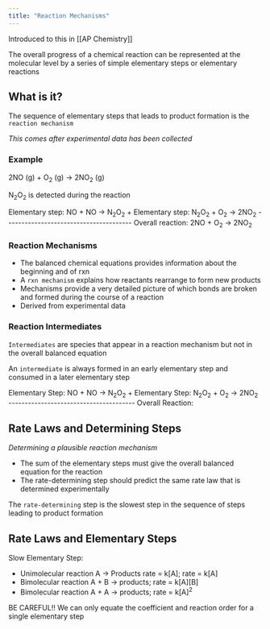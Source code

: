 ```yaml
---
title: "Reaction Mechanisms"
---
```


Introduced to this in [[AP Chemistry]]

The overall progress of a chemical reaction can be represented at the molecular level by a series of simple elementary steps or elementary reactions

## What is it?

The sequence of elementary steps that leads to product formation is the `reaction mechanism`

*This comes after experimental data has been collected*

### Example

2NO (g) + O$_2$ (g) $\rightarrow$ 2NO$_2$ (g)

N$_2$O$_2$ is detected during the reaction

Elementary step: NO + NO $\rightarrow$ N$_2$O$_2$
\+ Elementary step: N$_2$O$_2$ + O$_2$ $\rightarrow$ 2NO$_2$
\---------------------------------------
Overall reaction: 2NO + O$_2$ -> 2NO$_2$ 

### Reaction Mechanisms

- The balanced chemical equations provides information about the beginning and of rxn
- A `rxn mechanism` explains how reactants rearrange to form new products
- Mechanisms provide a very detailed picture of which bonds are broken and formed during the course of a reaction
- Derived from experimental data

### Reaction Intermediates

`Intermediates` are species that appear in a reaction mechanism but not in the overall balanced equation

An `intermediate` is always formed in an early elementary step and consumed in a later elementary step

Elementary Step: NO + NO $\rightarrow$ N$_2$O$_2$ 
\+ Elementary Step: N$_2$O$_2$ + O$_2$ $\rightarrow$ 2NO$_2$
\---------------------------------------
Overall Reaction: 

## Rate Laws and Determining Steps

*Determining a plausible reaction mechanism*

- The sum of the elementary steps must give the overall balanced equation for the reaction
- The rate-determining step should predict the same rate law that is determined experimentally

The `rate-determining` step is the slowest step in the sequence of steps leading to product formation

## Rate Laws and Elementary Steps

Slow Elementary Step:
- Unimolecular reaction A $\rightarrow$ Products rate = k\[A]; rate = k\[A]
- Bimolecular reaction A + B $\rightarrow$ products; rate = k\[A]\[B]
- Bimolecular reaction A + A $\rightarrow$ products; rate = k\[A]$^2$ 

BE CAREFUL!! We can only equate the coefficient and reaction order for a single elementary step

